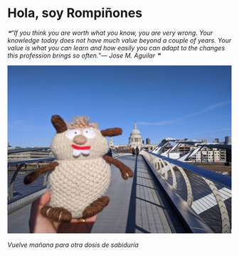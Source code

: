 # Hola, soy Rompiñones

<!--STARTS_HERE_QUOTE_README-->
<i>❝“If you think you are worth what you know, you are very wrong.  Your knowledge today does not have much value beyond a couple of years.  Your value is what you can learn and how easily you can adapt to the changes this profession brings so often.”— Jose M. Aguilar   ❞</i>
<!--ENDS_HERE_QUOTE_README-->

<!--START_SECTION:update_image-->
![alt text](https://raw.githubusercontent.com/focaalvarez/rompinones/main/.github/images/IMG_20220205_105737.jpg?raw=true)
<!--END_SECTION:update_image-->

*Vuelve mañana para otra dosis de sabiduría*
